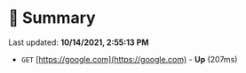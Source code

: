 # 📖 Summary
Last updated: **10/14/2021, 2:55:13 PM**

- `GET` [https://google.com](https://google.com) - **Up** (207ms)
